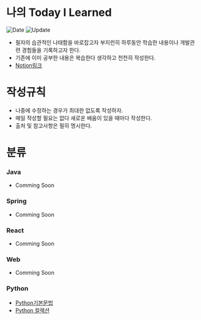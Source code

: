 # 나의 Today I Learned
![Date](https://img.shields.io/badge/Start-2024.03.06-red) ![Update](https://img.shields.io/badge/update-2024.03.12-grean)
- 필자의 습관적인 나태함을 바로잡고자 부지런히 하루동안 학습한 내용이나 개발관련 경험들을 기록하고자 한다.
- 기존에 이미 공부한 내용은 복습한다 생각하고 천천히 작성한다.  
- [Notion링크](https://www.notion.so/37e995a6ae9e49b5b06004d93cb821eb)

# 작성규칙
- 나중에 수정하는 경우가 최대한 없도록 작성하자.
- 매일 작성할 필요는 없다 새로운 배움이 있을 때마다 작성한다.
- 출처 및 참고사항은 필히 명시한다.

# 분류

### Java
- Comming Soon
### Spring
- Comming Soon
### React
- Comming Soon
### Web
- Comming Soon
### Python
- [Python기본문법](https://github.com/one-west/TIL/blob/26dc78cd00c14f4e07893b39bd1fc0afdf675f5e/Python/python%20%EA%B8%B0%EB%B3%B8%EB%AC%B8%EB%B2%95.md)
- [Python 컬렉션](https://github.com/one-west/TIL/blob/main/Python/Python%20%EC%BB%AC%EB%A0%89%EC%85%98(Collection).md)
